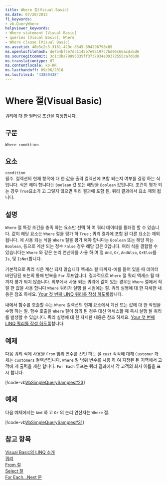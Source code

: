```yaml
---
title: Where 절(Visual Basic)
ms.date: 07/20/2015
f1_keywords:
- vb.QueryWhere
helpviewer_keywords:
- Where statement [Visual Basic]
- queries [Visual Basic], Where
- Where clause [Visual Basic]
ms.assetid: 48b5c2c5-3181-429c-8545-894296798c89
ms.openlocfilehash: de7b4bf3e7dc1145b7e95197c7bd05c66acdabd6
ms.sourcegitcommit: 3c1c3ba79895335ff3737934e39372555ca7d6d0
ms.translationtype: HT
ms.contentlocale: ko-KR
ms.lasthandoff: 09/06/2018
ms.locfileid: "43859438"
---
```

# <a name="where-clause-visual-basic"></a>Where 절(Visual Basic)
쿼리에 대 한 필터링 조건을 지정합니다.  
  
## <a name="syntax"></a>구문  
  
```  
Where condition  
```  
  
## <a name="parts"></a>요소  
 `condition`  
 필수. 컬렉션의 현재 항목에 대 한 값을 출력 컬렉션에 포함 되는지 여부를 결정 하는 식입니다. 식은 해야 합니다는 `Boolean` 값 또는 해당을 `Boolean` 값입니다. 조건이 평가 되는 경우 `True`요소가 고 그렇지 않으면 쿼리 결과에 포함 된, 쿼리 결과에서 요소 제외 됩니다.  
  
## <a name="remarks"></a>설명  
 `Where` 절 특정 조건을 충족 하는 요소만 선택 하 여 쿼리 데이터를 필터링 할 수 있습니다. 값이 해당 요소는 `Where` 절을 평가 하 `True` ; 쿼리 결과에 포함 된 다른 요소는 제외 됩니다. 에 사용 되는 식을 `Where` 절을 평가 해야 합니다는 `Boolean` 또는 해당 하는 `Boolean`, 등으로 계산 되는 정수 `False` 경우 해당 값은 0입니다. 여러 식을 결합할 수 있습니다는 `Where` 와 같은 논리 연산자를 사용 하 여 절 `And`, `Or`, `AndAlso`, `OrElse`를 `Is`, 및 `IsNot`합니다.  
  
 기본적으로 쿼리 식은 계산 되지 않습니다 액세스 될 때까지-예를 들어 있을 때 데이터 바인딩된 또는의 통해 반복을 `For` 루프입니다. 결과적으로 `Where` 절 쿼리 액세스 될 때까지 평가 되지 않습니다. 외부에서 사용 되는 쿼리에 값이 있는 경우는 `Where` 절에서 적절 한 값을 사용 합니다 `Where` 쿼리가 실행 될 시점에는 절. 쿼리 실행에 대 한 자세한 내용은 참조 하세요. [Your 첫 번째 LINQ 쿼리를 작성 하도록](../../../visual-basic/programming-guide/concepts/linq/writing-your-first-linq-query.md)합니다.  
  
 내에서 함수를 호출할 수는 `Where` 컬렉션의 현재 요소에서 계산 또는 값에 대 한 작업을 수행 하는 절. 함수 호출을 `Where` 절이 정의 된 경우 대신 액세스할 때 즉시 실행 될 쿼리를 발생할 수 있습니다. 쿼리 실행에 대 한 자세한 내용은 참조 하세요. [Your 첫 번째 LINQ 쿼리를 작성 하도록](../../../visual-basic/programming-guide/concepts/linq/writing-your-first-linq-query.md)합니다.  
  
## <a name="example"></a>예제  
 다음 쿼리 식에 사용을 `From` 범위 변수를 선언 하는 절 `cust` 각각에 대해 `Customer` 개체는 `customers` 컬렉션입니다. `Where` 절 범위 변수를 사용 하 여 지정된 된 지역에서 고객에 게 출력을 제한 합니다. `For Each` 루프는 쿼리 결과에서 각 고객의 회사 이름을 표시 합니다.  
  
 [!code-vb[VbSimpleQuerySamples#23](../../../visual-basic/language-reference/queries/codesnippet/VisualBasic/where-clause_1.vb)]  
  
## <a name="example"></a>예제  
 다음 예제에서는 `And` 하 고 `Or` 의 논리 연산자는 `Where` 절.  
  
 [!code-vb[VbSimpleQuerySamples#31](../../../visual-basic/language-reference/queries/codesnippet/VisualBasic/where-clause_2.vb)]  
  
## <a name="see-also"></a>참고 항목  
 [Visual Basic의 LINQ 소개](../../../visual-basic/programming-guide/language-features/linq/introduction-to-linq.md)  
 [쿼리](../../../visual-basic/language-reference/queries/index.md)  
 [From 절](../../../visual-basic/language-reference/queries/from-clause.md)  
 [Select 절](../../../visual-basic/language-reference/queries/select-clause.md)  
 [For Each...Next 문](../../../visual-basic/language-reference/statements/for-each-next-statement.md)
